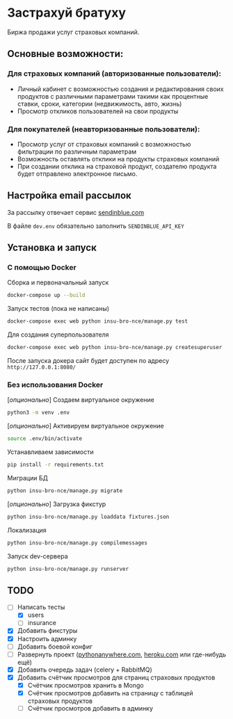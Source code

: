 # Застрахуй братуху
Биржа продажи услуг страховых компаний.

## Основные возможности:
### Для страховых компаний (авторизованные пользователи):
- Личный кабинет с возможностью создания и редактирования своих продуктов с различными параметрами такими как процентные ставки, сроки, категории (недвижимость, авто, жизнь)
- Просмотр откликов пользователей на свои продукты
### Для покупателей (неавторизованные пользователи):
- Просмотр услуг от страховых компаний с возможностью фильтрации по различным параметрам
- Возможность оставлять отклики на продукты страховых компаний
- При создании отклика на страховой продукт, создателю продукта будет отправлено электронное письмо.

## Настройка email рассылок
За рассылку отвечает сервис [sendinblue.com](https://www.sendinblue.com/)

В файле `dev.env` обязательно заполнить `SENDINBLUE_API_KEY`

## Установка и запуск
### С помощью Docker
Сборка и первоначальный запуск
```sh
docker-compose up --build
```

Запуск тестов (пока не написаны)
```sh
docker-compose exec web python insu-bro-nce/manage.py test
```

Для создания суперпользователя
```sh
docker-compose exec web python insu-bro-nce/manage.py createsuperuser
```

После запуска докера сайт будет доступен по адресу `http://127.0.0.1:8080/`

### Без использования Docker
[*опционально*] Создаем виртуальное окружение
```sh
python3 -m venv .env
```

[*опционально*] Активируем виртуальное окружение
```sh
source .env/bin/activate
```

Устанавливаем зависимости
```sh
pip install -r requirements.txt
```

Миграции БД
```sh
python insu-bro-nce/manage.py migrate
```

[*опционально*] Загрузка фикстур
```sh
python insu-bro-nce/manage.py loaddata fixtures.json
```

Локализация
```sh
python insu-bro-nce/manage.py compilemessages
```

Запуск dev-сервера
```sh
python insu-bro-nce/manage.py runserver
```

## TODO
- [ ] Написать тесты
  - [x] users
  - [ ] insurance
- [x] Добавить фикстуры
- [x] Настроить админку
- [ ] Добавить боевой конфиг
- [ ] Развернуть проект ([pythonanywhere.com](https://www.pythonanywhere.com/), [heroku.com](https://www.heroku.com) или где-нибудь ещё)
- [x] Добавить очередь задач (celery + RabbitMQ)
- [x] Добавить счётчик просмотров для страниц страховых продуктов
  - [x] Счётчик просмотров хранить в Mongo
  - [x] Счётчик просмотров добавить на страницу с таблицей страховых продуктов
  - [ ] Счётчик просмотров добавить в админку
